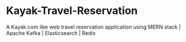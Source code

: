 # Kayak-Travel-Reservation
A Kayak.com like web travel reservation application using MERN stack | Apache Kafka | Elasticsearch | Redis
